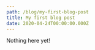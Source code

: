 ```yaml
---
path: /blog/my-first-blog-post
title: My first blog post
date: 2020-04-24T00:00:00.000Z
---
```


Nothing here yet! 